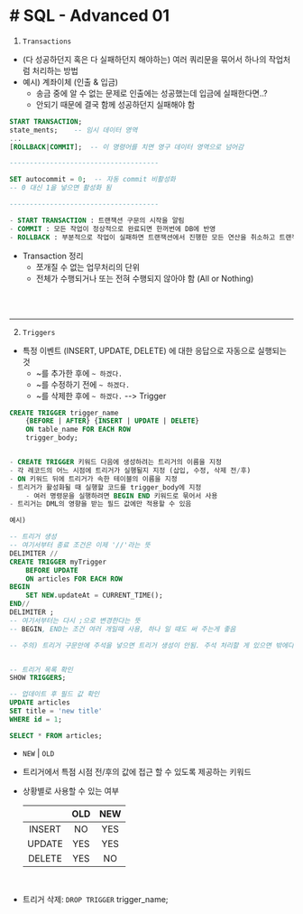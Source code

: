 # # SQL - Advanced 01

1. `Transactions`
- (다 성공하던지 혹은 다 실패하던지 해야하는) 여러 쿼리문을 묶어서 하나의 작업처럼 처리하는 방법
- 예시) 계좌이체 (인출 & 입금)
    - 송금 중에 알 수 없는 문제로 인출에는 성공했는데 입금에 실패한다면..?
    - 안되기 때문에 결국 함께 성공하던지 실패해야 함
```sql
START TRANSACTION;
state_ments;    -- 임시 데이터 영역
...
[ROLLBACK|COMMIT];  -- 이 명령어를 치면 영구 데이터 영역으로 넘어감

-------------------------------------

SET autocommit = 0;  -- 자동 commit 비활성화
-- 0 대신 1을 넣으면 활성화 됨

-------------------------------------

- START TRANSACTION : 트랜잭션 구문의 시작을 알림
- COMMIT : 모든 작업이 정상적으로 완료되면 한꺼번에 DB에 반영
- ROLLBACK : 부분적으로 작업이 실패하면 트랜잭션에서 진행한 모든 연산을 취소하고 트랜잭션 실행 전으로 되돌림
```
- Transaction 정리
    - 쪼개질 수 없는 업무처리의 단위
    - 전체가 수행되거나 또는 전혀 수행되지 않아야 함 (All or Nothing)

<br>
<br>

-------------------------------------

2. `Triggers`
- 특정 이벤트 (INSERT, UPDATE, DELETE) 에 대한 응답으로 자동으로 실행되는 것
    - ~를 추가한 후에 `~ 하겠다.` 
    - ~를 수정하기 전에 `~ 하겠다.`
    - ~를 삭제한 후에 `~ 하겠다.`  --> Trigger

```sql
CREATE TRIGGER trigger_name
    {BEFORE | AFTER} {INSERT | UPDATE | DELETE}
    ON table_name FOR EACH ROW
    trigger_body;


- CREATE TRIGGER 키워드 다음에 생성하려는 트리거의 이름을 지정
- 각 레코드의 어느 시점에 트리거가 실행될지 지정 (삽입, 수정, 삭제 전/후)
- ON 키워드 뒤에 트리거가 속한 테이블의 이름을 지정
- 트리거가 활성화될 때 실행할 코드를 trigger_body에 지정
    - 여러 명령문을 실행하려면 BEGIN END 키워드로 묶어서 사용
- 트리거는 DML의 영향을 받는 필드 값에만 적용할 수 있음
```
```sql
예시)

-- 트리거 생성
-- 여기서부터 종료 조건은 이제 '//'라는 뜻
DELIMITER //
CREATE TRIGGER myTrigger
	BEFORE UPDATE
	ON articles FOR EACH ROW
BEGIN 
    SET NEW.updateAt = CURRENT_TIME();
END//
DELIMITER ;
-- 여기서부터는 다시 ;으로 변경한다는 뜻
-- BEGIN, END는 조건 여러 개일때 사용, 하나 일 때도 써 주는게 좋음

-- 주의) 트리거 구문안에 주석을 넣으면 트리거 생성이 안됨. 주석 처리할 게 있으면 밖에다 생성할 것


-- 트리거 목록 확인
SHOW TRIGGERS;

-- 업데이트 후 필드 값 확인
UPDATE articles
SET title = 'new title'
WHERE id = 1;

SELECT * FROM articles;
```
- `NEW` | `OLD`
- 트리거에서 특점 시점 전/후의 값에 접근 할 수 있도록 제공하는 키워드
- 상황별로 사용할 수 있는 여부

    | |OLD|NEW|
    |:---:|:---:|:---:|
    |INSERT|NO|YES|
    |UPDATE|YES|YES|
    |DELETE|YES|NO|

<br>

- 트리거 삭제: `DROP TRIGGER` trigger_name;

